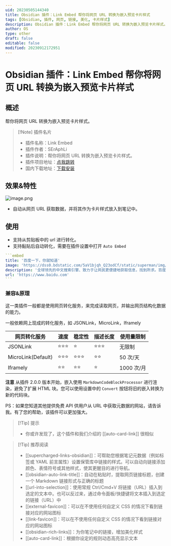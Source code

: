 ```yaml
---
uid: 20230505144340
title: Obsidian 插件：Link Embed 帮你将网页 URL 转换为嵌入预览卡片样式
tags: [Obsidian, 插件, 网页, 链接, 美化, 卡片样式]
description: Obsidian 插件：Link Embed 帮你将网页 URL 转换为嵌入预览卡片样式。
author: OS
type: other
draft: false
editable: false
modified: 20230912172951
---
```


# Obsidian 插件：Link Embed 帮你将网页 URL 转换为嵌入预览卡片样式

## 概述

帮你将网页 URL 转换为嵌入预览卡片样式。

> [!Note] 插件名片
> - 插件名称：Link Embed
> - 插件作者：SErAphLi
> - 插件说明：帮你将网页 URL 转换为嵌入预览卡片样式。
> - 插件项目地址：[点我跳转](https://github.com/Seraphli/obsidian-link-embed)
> - 国内下载地址：[下载安装](https://pkmer.cn/products/plugin/pluginMarket/?obsidian-link-embed)

## 效果&特性

![image.png](https://cdn.pkmer.cn/images/20230505144920.png!pkmer)

- 自动从网页 URL 获取数据，并将其作为卡片样式放入到笔记中。

## 使用

- 支持从剪贴板中的 url 进行转化。
- 支持黏贴后自动转化，需要在插件设置中打开 `Auto Embed`

````YAML
```embed
title: '百度一下，你就知道'
image: 'https://dss0.bdstatic.com/5aV1bjqh_Q23odCf/static/superman/img/topnav/newfanyi-da0cea8f7e.png'
description: '全球领先的中文搜索引擎、致力于让网民更便捷地获取信息，找到所求。百度超过千亿的中文网页数据库，可以瞬间找到相关的搜索结果。'
url: 'https://www.baidu.com'
```
````

### 兼容&原理

这一类插件一般都是使用网页转化服务，来完成读取网页，并输出网页结构化数据的能力。

一般依赖网上现成的转化服务，如 JSONLink，MicroLink，Iframely

| 网页转化服务        | 速度           | 稳定性           | 描述长度     | 使用量限制    |
|--------------------|---------------|------------------|--------------|-------------|
| JSONLink           | ⭐⭐⭐       | ⭐              | ⭐⭐⭐     | 无限制       |
| MicroLink(Default) | ⭐⭐⭐       | ⭐⭐⭐         | ⭐⭐        | 50 次/天      |
| Iframely           | ⭐⭐          | ⭐⭐           | ⭐          | 1000 次/月    |

**注意** 从插件 2.0.0 版本开始，嵌入使用 `MarkdownCodeBlockProcessor` 进行渲染，避免了扩展 HTML 块。您可以使用设置中的 `Convert` 按钮将旧的嵌入转换为新的代码块。

PS：如果您知道其他提供免费 API 供用户从 URL 中获取元数据的网站，请告诉我。有了您的帮助，该插件可以更加强大。

>[!Tip] 提示
>- 你或许发现了，这个插件和我们介绍的 [[auto-card-link]] 很相似

> [!Tip] 推荐阅读
> - [[supercharged-links-obsidian]]：可帮助您根据笔记元数据（例如标签或 YAML 前言属性）设置保管库中链接的样式。可以自动向链接添加颜色、表情符号或其他样式，使其更醒目的进行导航。
> - [[obsidian-auto-link-title]]：自动在粘贴时，提取网页链接标题，创建一个 Markdown 链接形式与正确的标题
> - [[url-into-selection]]：使用常规 Ctrl/Cmd+V 将链接（URL）插入到选定的文本中。也可以反过来，通过命令面板/快捷键将文本插入到选定的链接（URL）中
> - [[external-favicon]]：可以在不使用任何自定义 CSS 的情况下看到链接对应的网站图标
> - [[link-favicon]]：可以在不使用任何自定义 CSS 的情况下看到链接对应的网站图标
> - [[obsidian-rich-links]]：为你笔记中的链接，增加美化样式
> - [[auto-card-link]]：根据你设定的规则动态高亮显示文本